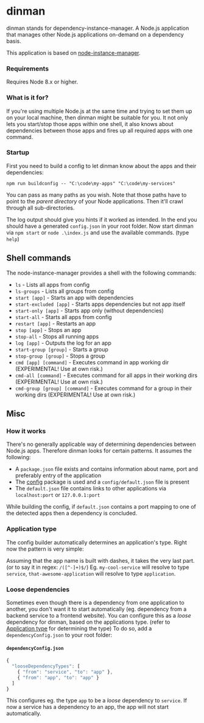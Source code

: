 # dinman
dinman stands for dependency-instance-manager. A Node.js application that manages other Node.js applications on-demand on a dependency basis.

This application is based on [node-instance-manager](https://github.com/kihenkel/node-instance-manager "node-instance-manager").

### Requirements
Requires Node 8.x or higher.

### What is it for?
If you're using multiple Node.js at the same time and trying to set them up on your local machine, then dinman might be suitable for you.
It not only lets you start/stop those apps within one shell, it also knows about dependencies between those apps and fires up all required apps with one command.

### Startup
First you need to build a config to let dinman know about the apps and their dependencies:

`npm run buildconfig -- "C:\code\my-apps" "C:\code\my-services"`

You can pass as many paths as you wish. Note that those paths have to point to the *parent directory* of your Node applications. Then it'll crawl through all sub-directories.

The log output should give you hints if it worked as intended. In the end you should have a generated `config.json` in your root folder.
Now start dinman via `npm start` or `node .\index.js` and use the available commands. (type `help`)

## Shell commands
The node-instance-manager provides a shell with the following commands:
- `ls` - Lists all apps from config
- `ls-groups` - Lists all groups from config
- `start [app]` - Starts an app with dependencies
- `start-excluded [app]` - Starts apps dependencies but not app itself
- `start-only [app]` - Starts app only (without dependencies)
- `start-all` - Starts all apps from config
- `restart [app]` - Restarts an app
- `stop [app]` - Stops an app
- `stop-all` - Stops all running apps
- `log [app]` - Outputs the log for an app
- `start-group [group]` - Starts a group
- `stop-group [group]` - Stops a group
- `cmd [app] [command]` - Executes command in app working dir (EXPERIMENTAL! Use at own risk.)
- `cmd-all [command]` - Executes command for all apps in their working dirs (EXPERIMENTAL! Use at own risk.)
- `cmd-group [group] [command]` - Executes command for a group in their working dirs (EXPERIMENTAL! Use at own risk.)

## Misc
### How it works
There's no generally applicable way of determining dependencies between Node.js apps. Therefore dinman looks for certain patterns. It assumes the following:
* A `package.json` file exists and contains information about name, port and preferably entry of the application
* The [config](https://www.npmjs.com/package/config) package is used and a `config/default.json` file is present
* The `default.json` file contains links to other applications via `localhost:port` or `127.0.0.1:port`

While building the config, if `default.json` contains a port mapping to one of the detected apps then a dependency is concluded.

### Application type
The config builder automatically determines an application's type. Right now the pattern is very simple:

Assuming that the app name is built with dashes, it takes the very last part. (or to say it in regex: `/([^-]+)$/`) Eg. `my-cool-service` will resolve to type `service`, `that-awesome-application` will resolve to type `application`.

### Loose dependencies
Sometimes even though there is a dependency from one application to another, you don't want it to start automatically (eg. dependency from a backend service to a frontend website).
You can configure this as a *loose* dependency for dinman, based on the applications type. (refer to [Application type](#application-type) for determining the type)
To do so, add a `dependencyConfig.json` to your root folder:

#### `dependencyConfig.json`
```javascript
{
  "looseDependencyTypes": [
    { "from": "service", "to": "app" },
    { "from": "app", "to": "app" }
  ]
}
```

This configures eg. the type `app` to be a *loose* dependency to `service`. If now a service has a dependency to an app, the app will not start automatically.